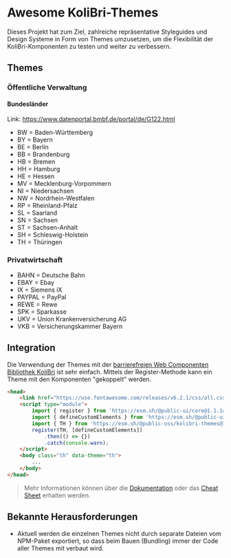 # Awesome KoliBri-Themes

Dieses Projekt hat zum Ziel, zahlreiche repräsentative Styleguides und Design Systeme in Form von Themes umzusetzen, um die Flexibilität der KoliBri-Komponenten zu testen und weiter zu verbessern.

## Themes

### Öffentliche Verwaltung

#### Bundesländer

Link: <https://www.datenportal.bmbf.de/portal/de/G122.html>

- BW = Baden-Württemberg
- BY = Bayern
- BE = Berlin
- BB = Brandenburg
- HB = Bremen
- HH = Hamburg
- HE = Hessen
- MV = Mecklenburg-Vorpommern
- NI = Niedersachsen
- NW = Nordrhein-Westfalen
- RP = Rheinland-Pfalz
- SL = Saarland
- SN = Sachsen
- ST = Sachsen-Anhalt
- SH = Schleswig-Holstein
- TH = Thüringen

### Privatwirtschaft

- BAHN = Deutsche Bahn
- EBAY = Ebay
- IX = Siemens iX
- PAYPAL = PayPal
- REWE = Rewe
- SPK = Sparkasse
- UKV = Union Krankenversicherung AG
- VKB = Versicherungskammer Bayern

## Integration

Die Verwendung der Themes mit der [barrierefreien Web Componenten Bibliothek KoliBri](https://github.com/public-ui) ist sehr einfach. Mittels der Register-Methode kann ein Theme mit den Komponenten "gekoppelt" werden.

```html
<head>
	<link href="https://use.fontawesome.com/releases/v6.2.1/css/all.css" rel="stylesheet" />
	<script type="module">
		import { register } from 'https://esm.sh/@public-ui/core@1.1.14';
		import { defineCustomElements } from 'https://esm.sh/@public-ui/components@1.1.14/dist/loader';
		import { TH } from 'https://esm.sh/@public-oss/kolibri-themes@1.1.14';
		register(TH, [defineCustomElements])
			.then(() => {})
			.catch(console.warn);
	</script>
	<body class="th" data-theme="th">
		...
	</body>
</head>
```

> Mehr Informationen können über die [Dokumentation](https://public-ui.github.io) oder das [Cheat Sheet](https://public-ui.github.io/kolibri-accessible-web-components.cheat-sheet.html) erhalten werden.

## Bekannte Herausforderungen

- Aktuell werden die einzelnen Themes nicht durch separate Dateien vom NPM-Paket exportiert, so dass beim Bauen (Bundling) immer der Code aller Themes mit verbaut wird.

